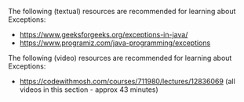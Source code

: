 The following (textual) resources are recommended for learning about Exceptions:

  * https://www.geeksforgeeks.org/exceptions-in-java/
  * https://www.programiz.com/java-programming/exceptions

The following (video) resources are recommended for learning about Exceptions:
  * https://codewithmosh.com/courses/711980/lectures/12836069 (all videos in this section - approx 43 minutes)